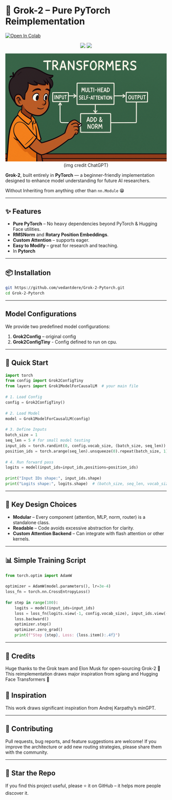 # 🚀 Grok-2 – Pure PyTorch Reimplementation

[![Open In Colab](https://colab.research.google.com/assets/colab-badge.svg)](https://colab.research.google.com/drive/1bEl4FF2JW2TKLj_yXlWc5FO0P7fZtN9H?usp=sharing)


<p align="center">
  <img src="https://img.shields.io/badge/PyTorch-2.x-red?style=for-the-badge&logo=pytorch" />
  <img src="https://img.shields.io/badge/Python-3.9+-blue?style=for-the-badge&logo=python" />
</p>

<p align="center">
    <img src="./assets/img1.png">
    (img credit ChatGPT)
</p>


**Grok-2**, built entirely in **PyTorch** — a beginner-friendly implementation designed to enhance model understanding for future AI researchers. 

Without Inheriting from anything other than `nn.Module` 😁



---

## ✨ Features

* **Pure PyTorch** – No heavy dependencies beyond PyTorch & Hugging Face utilities.
* **RMSNorm** and **Rotary Position Embeddings**.
* **Custom Attention** – supports eager.
* **Easy to Modify** – great for research and teaching.
* In **Pytorch**
---


## 📦 Installation

```bash
git https://github.com/vedantdere/Grok-2-Pytorch.git
cd Grok-2-Pytorch
```

---
## Model Configurations

We provide two predefined model configurations:

1. **Grok2Config** – original config
2. **Grok2ConfigTiny** - Config defined to run on cpu.

---

## 🚀 Quick Start

```python
import torch
from config import Grok2ConfigTiny
from layers import Grok1ModelForCausalLM  # your main file

# 1. Load Config
config = Grok2ConfigTiny()

# 2. Load Model
model = Grok1ModelForCausalLM(config)

# 3. Define Inputs
batch_size = 1
seq_len = 5 # for small model testing
input_ids = torch.randint(0, config.vocab_size, (batch_size, seq_len))
position_ids = torch.arange(seq_len).unsqueeze(0).repeat(batch_size, 1)  # shape: [batch_size, seq_len]

# 4. Run forward pass
logits = model(input_ids=input_ids,positions=position_ids)

print("Input IDs shape:", input_ids.shape)
print("Logits shape:", logits.shape)  # (batch_size, seq_len, vocab_size)
```

---

## 🧠 Key Design Choices

* **Modular** – Every component (attention, MLP, norm, router) is a standalone class.
* **Readable** – Code avoids excessive abstraction for clarity.
* **Custom Attention Backend** – Can integrate with flash attention or other kernels.

---

## 📊 Simple Training Script

```python
from torch.optim import AdamW

optimizer = AdamW(model.parameters(), lr=3e-4)
loss_fn = torch.nn.CrossEntropyLoss()

for step in range(100):
    logits = model(input_ids=input_ids)
    loss = loss_fn(logits.view(-1, config.vocab_size), input_ids.view(-1))
    loss.backward()
    optimizer.step()
    optimizer.zero_grad()
    print(f"Step {step}, Loss: {loss.item():.4f}")
```

----

## 🙏 Credits
Huge thanks to the Grok team and Elon Musk for open-sourcing Grok-2 🙌
This reimplementation draws major inspiration from sglang and Hugging Face Transformers 🚀

## 🙌 Inspiration

This work draws significant inspiration from Andrej Karpathy’s minGPT.


---

## 🤝 Contributing

Pull requests, bug reports, and feature suggestions are welcome!
If you improve the architecture or add new routing strategies, please share them with the community.

---

## 🌟 Star the Repo

If you find this project useful, please ⭐ it on GitHub – it helps more people discover it.